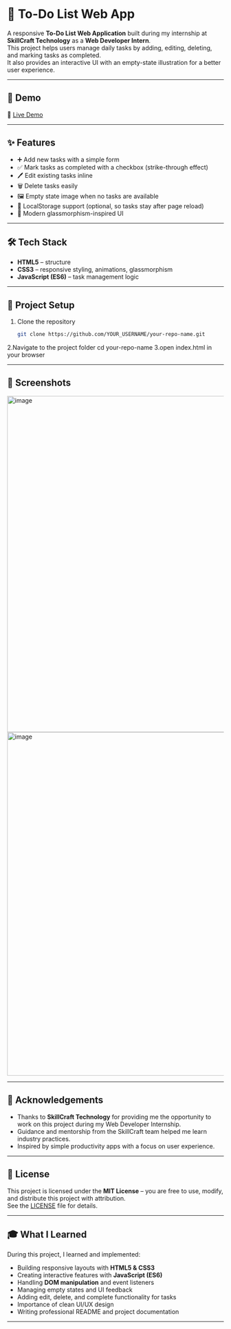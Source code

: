 # 📝 To-Do List Web App

A responsive **To-Do List Web Application** built during my internship at **SkillCraft Technology** as a **Web Developer Intern**.  
This project helps users manage daily tasks by adding, editing, deleting, and marking tasks as completed.  
It also provides an interactive UI with an empty-state illustration for a better user experience.  

---

## 🚀 Demo
🔗 [Live Demo](YOUR_DEMO_LINK_HERE)

---

## ✨ Features
- ➕ Add new tasks with a simple form  
- ✅ Mark tasks as completed with a checkbox (strike-through effect)  
- 🖊 Edit existing tasks inline  
- 🗑 Delete tasks easily  
- 🖼 Empty state image when no tasks are available  
- 💾 LocalStorage support (optional, so tasks stay after page reload)  
- 🎨 Modern glassmorphism-inspired UI  

---

## 🛠 Tech Stack
- **HTML5** – structure  
- **CSS3** – responsive styling, animations, glassmorphism  
- **JavaScript (ES6)** – task management logic  

---

## 📂 Project Setup
1. Clone the repository  
   ```bash
   git clone https://github.com/YOUR_USERNAME/your-repo-name.git
2.Navigate to the project folder
  cd your-repo-name
3.open index.html in your browser

---

## 📸 Screenshots
<img width="1056" height="780" alt="image" src="https://github.com/user-attachments/assets/8dd8316e-a5b7-4dc2-be86-5170bec2f6c2" />
<img width="1071" height="797" alt="image" src="https://github.com/user-attachments/assets/c8651273-f905-4d13-9ea3-58648d4c8061" />

---

## 🙌 Acknowledgements
- Thanks to **SkillCraft Technology** for providing me the opportunity to work on this project during my Web Developer Internship.  
- Guidance and mentorship from the SkillCraft team helped me learn industry practices.  
- Inspired by simple productivity apps with a focus on user experience.  

---

## 📜 License
This project is licensed under the **MIT License** – you are free to use, modify, and distribute this project with attribution.  
See the [LICENSE](LICENSE) file for details.  

---

## 🎓 What I Learned
During this project, I learned and implemented:
- Building responsive layouts with **HTML5 & CSS3**  
- Creating interactive features with **JavaScript (ES6)**  
- Handling **DOM manipulation** and event listeners  
- Managing empty states and UI feedback  
- Adding edit, delete, and complete functionality for tasks  
- Importance of clean UI/UX design  
- Writing professional README and project documentation  

---

